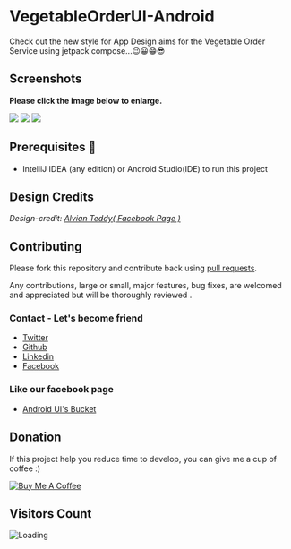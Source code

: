# VegetableOrderUI-Android

Check out the new style for App Design aims for the Vegetable Order Service using jetpack compose...😉😀😁😎

## Screenshots

**Please click the image below to enlarge.**

<img src="https://github.com/Shashank02051997/VegetableOrderUI-Android/assets/20399094/5490ec29-5d5a-4469-a106-cbc66bae4ee6">

<img src="https://github.com/Shashank02051997/VegetableOrderUI-Android/assets/20399094/38222342-1689-4965-bf27-9b9923033fd8">

<img src="https://github.com/Shashank02051997/VegetableOrderUI-Android/assets/20399094/981a7a9f-83a5-4b7d-ad11-9344bd497940">

## Prerequisites 📝
- IntelliJ IDEA (any edition) or Android Studio(IDE) to run this project

## Design Credits
<i>Design-credit: <a href="https://www.facebook.com/alvian.teddy02">Alvian Teddy( Facebook Page )</a></i>


## Contributing

Please fork this repository and contribute back using
[pull requests](https://github.com/Shashank02051997/VegetableOrderUI-Android/pulls).

Any contributions, large or small, major features, bug fixes, are welcomed and appreciated
but will be thoroughly reviewed .

### Contact - Let's become friend
- [Twitter](https://twitter.com/shashank020597)
- [Github](https://github.com/Shashank02051997)
- [Linkedin](https://www.linkedin.com/in/shashank-singhal-a87729b5/)
- [Facebook](https://www.facebook.com/shashanksinghal02)

### Like our facebook page
- [Android UI's Bucket](https://www.facebook.com/androiduisbucket)

## Donation
If this project help you reduce time to develop, you can give me a cup of coffee :) 

<a href="https://www.buymeacoffee.com/mXUuDW7" target="_blank"><img src="https://bmc-cdn.nyc3.digitaloceanspaces.com/BMC-button-images/custom_images/orange_img.png" alt="Buy Me A Coffee" style="height: auto !important;width: auto !important;" ></a>

## Visitors Count

<img align="left" src = "https://profile-counter.glitch.me/VegetableOrderUI-Android/count.svg" alt ="Loading">

